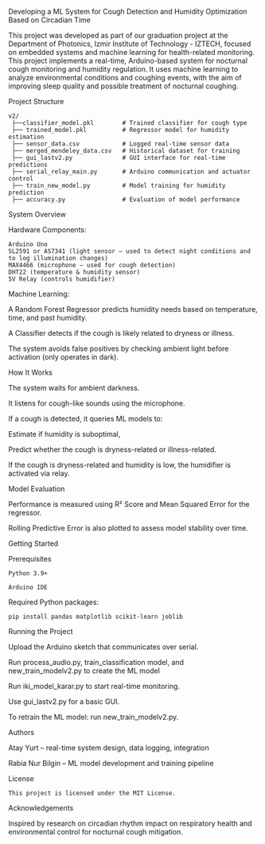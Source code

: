 Developing a ML System for Cough Detection and Humidity Optimization Based on Circadian Time

This project was developed as part of our graduation project at the Department of Photonics, Izmir Institute of Technology - IZTECH, focused on embedded systems and machine learning for health-related monitoring.
This project implements a real-time, Arduino-based system for nocturnal cough monitoring and humidity regulation. It uses machine learning to analyze environmental conditions and coughing events, with the aim of improving sleep quality and possible treatment of nocturnal coughing.


Project Structure

    v2/
     ├──classifier_model.pkl        # Trained classifier for cough type
     ├── trained_model.pkl          # Regressor model for humidity estimation
     ├── sensor_data.csv            # Logged real-time sensor data
     ├── merged_mendeley_data.csv   # Historical dataset for training
     ├── gui_lastv2.py              # GUI interface for real-time predictions
     ├── serial_relay_main.py       # Arduino communication and actuator control
     ├── train_new_model.py         # Model training for humidity prediction
     ├── accuracy.py                # Evaluation of model performance



System Overview

 Hardware Components:

    Arduino Uno
    SL2591 or AS7341 (light sensor – used to detect night conditions and to log illumination changes)
    MAX4466 (microphone – used for cough detection)
    DHT22 (temperature & humidity sensor)
    5V Relay (controls humidifier)

 Machine Learning:

  A Random Forest Regressor predicts humidity needs based on temperature, time, and past humidity.

  A Classifier detects if the cough is likely related to dryness or illness.

  The system avoids false positives by checking ambient light before activation (only operates in dark).


  
How It Works

The system waits for ambient darkness.

It listens for cough-like sounds using the microphone.

  If a cough is detected, it queries ML models to:

   Estimate if humidity is suboptimal,

   Predict whether the cough is dryness-related or illness-related.

   If the cough is dryness-related and humidity is low, the humidifier is activated via relay.

Model Evaluation

   Performance is measured using R² Score and Mean Squared Error for the regressor.

   Rolling Predictive Error is also plotted to assess model stability over time.


Getting Started

 Prerequisites

    Python 3.9+

    Arduino IDE

   Required Python packages:
   
    pip install pandas matplotlib scikit-learn joblib


Running the Project

   Upload the Arduino sketch that communicates over serial.

   Run process_audio.py, train_classification model, and  new_train_modelv2.py to create the ML model

   Run iki_model_karar.py to start real-time monitoring.

   Use gui_lastv2.py for a basic GUI.

   To retrain the ML model: run new_train_modelv2.py.


Authors

  Atay Yurt – real-time system design, data logging, integration

  Rabia Nur Bilgin – ML model development and training pipeline


License

    This project is licensed under the MIT License.


Acknowledgements

Inspired by research on circadian rhythm impact on respiratory health and environmental control for nocturnal cough mitigation.
